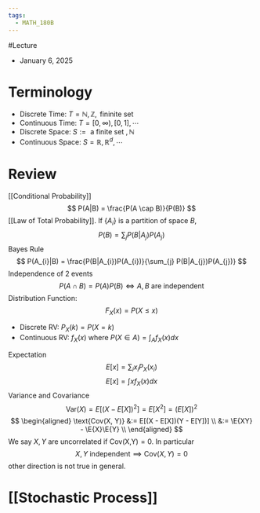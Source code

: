```yaml
---
tags:
  - MATH_180B
---
```

#Lecture
- January 6, 2025

# Terminology
- Discrete Time: $T = \mathbb{N}, \mathbb{Z}, \text{ fininite set}$
- Continuous Time: $T = [0, \infty), [0,1], \cdots$
- Discrete Space: $S := \text{ a finite set }, \mathbb{N}$
- Continuous Space: $S = \mathbb{R}, \mathbb{R}^{d}, \cdots$

# Review

[[Conditional Probability]]
$$
P(A|B) = \frac{P(A \cap B)}{P(B)}
$$
[[Law of Total Probability]]. If $\{A_{i}\}$ is a partition of space $B$, 
$$
P(B) = \sum_{j} P(B|A_{j})P(A_j)
$$
Bayes Rule
$$
P(A_{i}|B) = \frac{P(B|A_{i})P(A_{i})}{\sum_{j} P(B|A_{j})P(A_{j})}
$$
Independence of 2 events
$$
P(A \cap B) = P(A)P(B) \iff A,B\text{ are independent}
$$
Distribution Function: 
$$
F_{X}(x) = P(X \leq x)
$$
- Discrete RV: $P_{X}(k) = P(X = k)$
- Continuous RV: $f_{X}(x)$ where $P(X \in A) = \int_{A}f_{X}(x)dx$ 

Expectation
$$
E[x] = \sum_{i} x_{i}P_{X}(x_{i})
$$
$$
E[x] = \int xf_{X}(x) dx
$$
Variance and Covariance
$$
\text{Var}(X) = E[(X - E[X])^{2}] = E[X^{2}] = (E[X])^{2}
$$
$$
\begin{aligned}
\text{Cov(X, Y)} 
&:= E[(X - E[X])(Y - E[Y])] \\
&:= \E{XY} - \E{X}\E{Y} \\
\end{aligned}
$$
We say $X,Y$ are uncorrelated if $\text{Cov(X,Y)} = 0$. In particular
$$
X,Y \text{ independent} \implies \text{Cov}(X,Y) = 0
$$
other direction is not true in general.

# [[Stochastic Process]]
